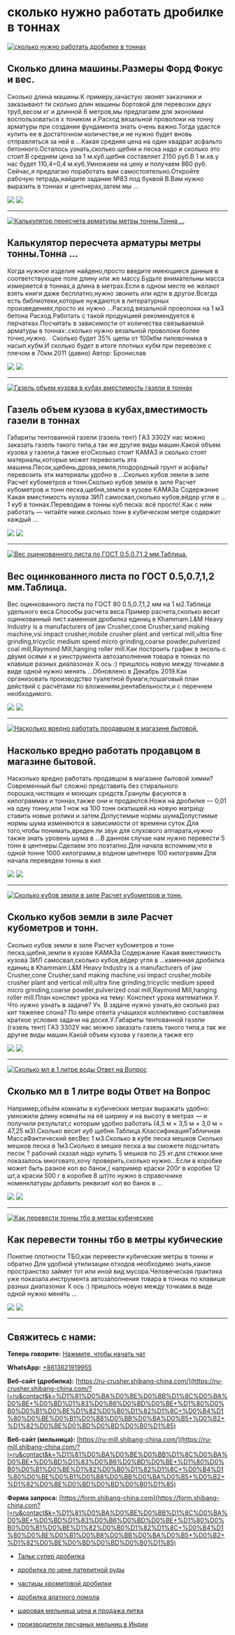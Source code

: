 # сколько нужно работать дробилке в тоннах

<a href="https://swt.shibang-china.com/?l=ru&img&k=%D1%81%D0%BA%D0%BE%D0%BB%D1%8C%D0%BA%D0%BE+%D0%BD%D1%83%D0%B6%D0%BD%D0%BE+%D1%80%D0%B0%D0%B1%D0%BE%D1%82%D0%B0%D1%82%D1%8C+%D0%B4%D1%80%D0%BE%D0%B1%D0%B8%D0%BB%D0%BA%D0%B5+%D0%B2+%D1%82%D0%BE%D0%BD%D0%BD%D0%B0%D1%85" target="_blank">![сколько нужно работать дробилке в тоннах](http://static.shibang-china.com/all-800x300/932.jpg)</a>

## Сколько длина машины.Размеры Форд Фокус и вес.
Сколько длина машины.К примеру,зачастую звонят заказчики и заказывают ти сколько длин машины бортовой для перевозки двух труб,весом кг и длинной 6 метров,мы предлагаем для экономии воспользоваться х тоником и.Расход вязальной проволоки на тонну арматуры при создании фундамента знать очень важно.Тогда удастся купить ее в достаточном количестве,и не нужно будет вновь отправляться за ней в …Какая средняя цена на один квадрат асфальто бетонного.Осталось узнать,сколько щебня и песка надо и сколько это стоит.В среднем цена за 1 м.куб.щебня составляет 2150 руб.В 1 м.кв.у нас будет 1*1*0,4=0,4 м.куб.Умножаем на цену и получаем 860 руб. Сейчас,я предлагаю поработать вам самостоятельно.Откройте рабочую тетрадь,найдите задание №83 под буквой В.Вам нужно выразить в тоннах и центнерах,затем мы …


<a href="https://whatsapp.shibangsoft.com/WhatsApp.php" target="_blank" title="WhatsApp">![](http://static.shibang-china.com/icon/whatsapp.png)</a> <a href="https://swt.shibang-china.com/?l=ru&icon&k=%D1%81%D0%BA%D0%BE%D0%BB%D1%8C%D0%BA%D0%BE+%D0%BD%D1%83%D0%B6%D0%BD%D0%BE+%D1%80%D0%B0%D0%B1%D0%BE%D1%82%D0%B0%D1%82%D1%8C+%D0%B4%D1%80%D0%BE%D0%B1%D0%B8%D0%BB%D0%BA%D0%B5+%D0%B2+%D1%82%D0%BE%D0%BD%D0%BD%D0%B0%D1%85" target="_blank">![](http://static.shibang-china.com/icon/chat-ru.png)</a>

---

<a href="https://swt.shibang-china.com/?l=ru&img&k=%D1%81%D0%BA%D0%BE%D0%BB%D1%8C%D0%BA%D0%BE+%D0%BD%D1%83%D0%B6%D0%BD%D0%BE+%D1%80%D0%B0%D0%B1%D0%BE%D1%82%D0%B0%D1%82%D1%8C+%D0%B4%D1%80%D0%BE%D0%B1%D0%B8%D0%BB%D0%BA%D0%B5+%D0%B2+%D1%82%D0%BE%D0%BD%D0%BD%D0%B0%D1%85" target="_blank">![Калькулятор пересчета арматуры метры тонны.Тонна …](http://static.shibang-china.com/all-800x300/454.jpg)</a>

## Калькулятор пересчета арматуры метры тонны.Тонна …
Когда нужное изделие найдено,просто введите имеющиеся данные в соответствующее поле длину или же массу.Будьте внимательны масса измеряется в тоннах,а длина в метрах.Если в одном месте не желают взять книги даже бесплатно,нужно звонить или идти в другое.Всегда есть библиотеки,которые нуждаются в литературных произведениях,просто их нужно …Расход вязальной проволоки на 1 м3 бетона Расход.Работать с такой продукцией рекомендуется в перчатках.Посчитать в зависимости от количества связываемой арматуры в тоннах:.сколько нужно вязальной проволоки более точно,нужно.&nbsp;&#0183;&#32;Сколько будет 35% щепы от 100кбм пиловочника в насып.кубм.И сколько будет в итоге плотных кубм при перевозке с плечом в 70км.2011 (давно) Автор: Бронислав


<a href="https://whatsapp.shibangsoft.com/WhatsApp.php" target="_blank" title="WhatsApp">![](http://static.shibang-china.com/icon/whatsapp.png)</a> <a href="https://swt.shibang-china.com/?l=ru&icon&k=%D1%81%D0%BA%D0%BE%D0%BB%D1%8C%D0%BA%D0%BE+%D0%BD%D1%83%D0%B6%D0%BD%D0%BE+%D1%80%D0%B0%D0%B1%D0%BE%D1%82%D0%B0%D1%82%D1%8C+%D0%B4%D1%80%D0%BE%D0%B1%D0%B8%D0%BB%D0%BA%D0%B5+%D0%B2+%D1%82%D0%BE%D0%BD%D0%BD%D0%B0%D1%85" target="_blank">![](http://static.shibang-china.com/icon/chat-ru.png)</a>

---

<a href="https://swt.shibang-china.com/?l=ru&img&k=%D1%81%D0%BA%D0%BE%D0%BB%D1%8C%D0%BA%D0%BE+%D0%BD%D1%83%D0%B6%D0%BD%D0%BE+%D1%80%D0%B0%D0%B1%D0%BE%D1%82%D0%B0%D1%82%D1%8C+%D0%B4%D1%80%D0%BE%D0%B1%D0%B8%D0%BB%D0%BA%D0%B5+%D0%B2+%D1%82%D0%BE%D0%BD%D0%BD%D0%B0%D1%85" target="_blank">![Газель объем кузова в кубах,вместимость газели в тоннах](http://static.shibang-china.com/all-800x300/1325.jpg)</a>

## Газель объем кузова в кубах,вместимость газели в тоннах
Габариты тентованной газели (газель тент) ГАЗ 3302У нас можно заказать газель такого типа,а так же другие виды машин.Какой объем кузова у газели,а также егоСколько стоит КАМАЗ и сколько стоят материалы,которые может перевозить эта машина.Песок,щебень,дрова,земля,плодородный грунт и асфальт перевозить эти материалы удобно в …Сколько кубов земли в зиле Расчет кубометров и тонн.Сколько кубов земли в зиле Расчет кубометров и тонн песка,щебня,земли в кузове КАМАЗа Содержание Какая вместимость кузова ЗИЛ самосвал,сколько кубов,вёдер угля в …1 куб в тоннах.Переводим в тонны куб песка: всё просто!.Как с ним работать — читайте ниже.сколько тонн в кубическом метре содержит каждый …


<a href="https://whatsapp.shibangsoft.com/WhatsApp.php" target="_blank" title="WhatsApp">![](http://static.shibang-china.com/icon/whatsapp.png)</a> <a href="https://swt.shibang-china.com/?l=ru&icon&k=%D1%81%D0%BA%D0%BE%D0%BB%D1%8C%D0%BA%D0%BE+%D0%BD%D1%83%D0%B6%D0%BD%D0%BE+%D1%80%D0%B0%D0%B1%D0%BE%D1%82%D0%B0%D1%82%D1%8C+%D0%B4%D1%80%D0%BE%D0%B1%D0%B8%D0%BB%D0%BA%D0%B5+%D0%B2+%D1%82%D0%BE%D0%BD%D0%BD%D0%B0%D1%85" target="_blank">![](http://static.shibang-china.com/icon/chat-ru.png)</a>

---

<a href="https://swt.shibang-china.com/?l=ru&img&k=%D1%81%D0%BA%D0%BE%D0%BB%D1%8C%D0%BA%D0%BE+%D0%BD%D1%83%D0%B6%D0%BD%D0%BE+%D1%80%D0%B0%D0%B1%D0%BE%D1%82%D0%B0%D1%82%D1%8C+%D0%B4%D1%80%D0%BE%D0%B1%D0%B8%D0%BB%D0%BA%D0%B5+%D0%B2+%D1%82%D0%BE%D0%BD%D0%BD%D0%B0%D1%85" target="_blank">![Вес оцинкованного листа по ГОСТ 0.5,0.7,1,2 мм.Таблица.](http://static.shibang-china.com/all-800x300/6.jpg)</a>

## Вес оцинкованного листа по ГОСТ 0.5,0.7,1,2 мм.Таблица.
Вес оцинкованного листа по ГОСТ 80 0.5,0.7,1,2 мм на 1 м2.Таблица удельного веса.Способы расчета веса.Пример расчета,сколько весит оцинкованный лист.каменная дробилка единиц в Khammam.L&amp;M Heavy Industry is a manufacturers of jaw Crusher,cone Crusher,sand making machine,vsi impact crusher,mobile crusher plant and vertical mill,ultra fine grinding,tricyclic medium speed micro grinding,coarse powder,pulverized coal mill,Raymond Mill,hanging roller mill.Как построить график в эксель с двумя осями х и уинструмента автозаполнения товара в тоннах по клавише разных диапазонах Х ось :) пришлось новую между точками.в виде одной нужно менять …Обновлено в Декабрь 2019.Как организовать производство туалетной бумаги,пошаговый план действий с расчётами по вложениям,рентабельности,и с перечнем необходимого.


<a href="https://whatsapp.shibangsoft.com/WhatsApp.php" target="_blank" title="WhatsApp">![](http://static.shibang-china.com/icon/whatsapp.png)</a> <a href="https://swt.shibang-china.com/?l=ru&icon&k=%D1%81%D0%BA%D0%BE%D0%BB%D1%8C%D0%BA%D0%BE+%D0%BD%D1%83%D0%B6%D0%BD%D0%BE+%D1%80%D0%B0%D0%B1%D0%BE%D1%82%D0%B0%D1%82%D1%8C+%D0%B4%D1%80%D0%BE%D0%B1%D0%B8%D0%BB%D0%BA%D0%B5+%D0%B2+%D1%82%D0%BE%D0%BD%D0%BD%D0%B0%D1%85" target="_blank">![](http://static.shibang-china.com/icon/chat-ru.png)</a>

---

<a href="https://swt.shibang-china.com/?l=ru&img&k=%D1%81%D0%BA%D0%BE%D0%BB%D1%8C%D0%BA%D0%BE+%D0%BD%D1%83%D0%B6%D0%BD%D0%BE+%D1%80%D0%B0%D0%B1%D0%BE%D1%82%D0%B0%D1%82%D1%8C+%D0%B4%D1%80%D0%BE%D0%B1%D0%B8%D0%BB%D0%BA%D0%B5+%D0%B2+%D1%82%D0%BE%D0%BD%D0%BD%D0%B0%D1%85" target="_blank">![Насколько вредно работать продавцом в магазине бытовой.](http://static.shibang-china.com/all-800x300/273.jpg)</a>

## Насколько вредно работать продавцом в магазине бытовой.
Насколько вредно работать продавцом в магазине бытовой химии? Современный быт сложно представить без стирального порошка,чистящих и моющих средств.Гранулы фасуются в килограммах и тоннах,также они и продаются.Ножи на дробилке — 0,01 на одну тонну,или 1 нож на 100 тонн окатышей.на новую матрицу ставить новые ролики и затем.Допустимые нормы шумаДопустимые нормы шума изменяются в зависимости от времени суток.Для того,чтобы понимать,вреден ли звук для слухового аппарата,нужно также знать уровень шума в …В данном случае нам нужно перевести 5 тонн в центнеры.Сделаем это поэтапно.Для начала вспомним,что в одной тонне 1000 килограмм,а водном центнере 100 килограмм.Для начала переведем тонны в кил


<a href="https://whatsapp.shibangsoft.com/WhatsApp.php" target="_blank" title="WhatsApp">![](http://static.shibang-china.com/icon/whatsapp.png)</a> <a href="https://swt.shibang-china.com/?l=ru&icon&k=%D1%81%D0%BA%D0%BE%D0%BB%D1%8C%D0%BA%D0%BE+%D0%BD%D1%83%D0%B6%D0%BD%D0%BE+%D1%80%D0%B0%D0%B1%D0%BE%D1%82%D0%B0%D1%82%D1%8C+%D0%B4%D1%80%D0%BE%D0%B1%D0%B8%D0%BB%D0%BA%D0%B5+%D0%B2+%D1%82%D0%BE%D0%BD%D0%BD%D0%B0%D1%85" target="_blank">![](http://static.shibang-china.com/icon/chat-ru.png)</a>

---

<a href="https://swt.shibang-china.com/?l=ru&img&k=%D1%81%D0%BA%D0%BE%D0%BB%D1%8C%D0%BA%D0%BE+%D0%BD%D1%83%D0%B6%D0%BD%D0%BE+%D1%80%D0%B0%D0%B1%D0%BE%D1%82%D0%B0%D1%82%D1%8C+%D0%B4%D1%80%D0%BE%D0%B1%D0%B8%D0%BB%D0%BA%D0%B5+%D0%B2+%D1%82%D0%BE%D0%BD%D0%BD%D0%B0%D1%85" target="_blank">![Сколько кубов земли в зиле Расчет кубометров и тонн.](http://static.shibang-china.com/all-800x300/799.jpg)</a>

## Сколько кубов земли в зиле Расчет кубометров и тонн.
Сколько кубов земли в зиле Расчет кубометров и тонн песка,щебня,земли в кузове КАМАЗа Содержание Какая вместимость кузова ЗИЛ самосвал,сколько кубов,вёдер угля в …каменная дробилка единиц в Khammam.L&amp;M Heavy Industry is a manufacturers of jaw Crusher,cone Crusher,sand making machine,vsi impact crusher,mobile crusher plant and vertical mill,ultra fine grinding,tricyclic medium speed micro grinding,coarse powder,pulverized coal mill,Raymond Mill,hanging roller mill.План конспект урока на тему: Конспект урока математики.У. Что нужно узнать в задаче? Уч. В задаче нужно узнать,во сколько раз кит тяжелее слона? По мере ответа учащихся коллективно составляем краткое условие задачи на доске.У.Габариты тентованной газели (газель тент) ГАЗ 3302У нас можно заказать газель такого типа,а так же другие виды машин.Какой объем кузова у газели,а также его


<a href="https://whatsapp.shibangsoft.com/WhatsApp.php" target="_blank" title="WhatsApp">![](http://static.shibang-china.com/icon/whatsapp.png)</a> <a href="https://swt.shibang-china.com/?l=ru&icon&k=%D1%81%D0%BA%D0%BE%D0%BB%D1%8C%D0%BA%D0%BE+%D0%BD%D1%83%D0%B6%D0%BD%D0%BE+%D1%80%D0%B0%D0%B1%D0%BE%D1%82%D0%B0%D1%82%D1%8C+%D0%B4%D1%80%D0%BE%D0%B1%D0%B8%D0%BB%D0%BA%D0%B5+%D0%B2+%D1%82%D0%BE%D0%BD%D0%BD%D0%B0%D1%85" target="_blank">![](http://static.shibang-china.com/icon/chat-ru.png)</a>

---

<a href="https://swt.shibang-china.com/?l=ru&img&k=%D1%81%D0%BA%D0%BE%D0%BB%D1%8C%D0%BA%D0%BE+%D0%BD%D1%83%D0%B6%D0%BD%D0%BE+%D1%80%D0%B0%D0%B1%D0%BE%D1%82%D0%B0%D1%82%D1%8C+%D0%B4%D1%80%D0%BE%D0%B1%D0%B8%D0%BB%D0%BA%D0%B5+%D0%B2+%D1%82%D0%BE%D0%BD%D0%BD%D0%B0%D1%85" target="_blank">![Сколько мл в 1 литре воды Ответ на Вопрос](http://static.shibang-china.com/all-800x300/1267.jpg)</a>

## Сколько мл в 1 литре воды Ответ на Вопрос
Например,объём комнаты в кубических метрах выражать удобно: умножили длину комнаты на её ширину и на высоту в метрах — и получили результат,с которым удобно работать (4,5 м &#215; 3,5 м &#215; 3,0 м = 47,25 м3).Сколько весит куб щебня.Таблица.КлассификацияТабличная МассаФактический весВес 1 м3.Сколько в кубе песка мешков Сколько мешков песка в 1м3.Сколько в мешке песка.а вы сможете подсчитать песок ? рабочий сказал надо купить 5 мешков по 25 кг.для стяжки.мне показалось многовато,хочу проверить,сколько нужно…Если в коробке может быть разное кол во банок,( например краски 200г в коробке 12 шт,а краски 500 г в коробке 8 шт)то нужно в справочнике номенклатуры добавить реквизит кол во банок в …


<a href="https://whatsapp.shibangsoft.com/WhatsApp.php" target="_blank" title="WhatsApp">![](http://static.shibang-china.com/icon/whatsapp.png)</a> <a href="https://swt.shibang-china.com/?l=ru&icon&k=%D1%81%D0%BA%D0%BE%D0%BB%D1%8C%D0%BA%D0%BE+%D0%BD%D1%83%D0%B6%D0%BD%D0%BE+%D1%80%D0%B0%D0%B1%D0%BE%D1%82%D0%B0%D1%82%D1%8C+%D0%B4%D1%80%D0%BE%D0%B1%D0%B8%D0%BB%D0%BA%D0%B5+%D0%B2+%D1%82%D0%BE%D0%BD%D0%BD%D0%B0%D1%85" target="_blank">![](http://static.shibang-china.com/icon/chat-ru.png)</a>

---

<a href="https://swt.shibang-china.com/?l=ru&img&k=%D1%81%D0%BA%D0%BE%D0%BB%D1%8C%D0%BA%D0%BE+%D0%BD%D1%83%D0%B6%D0%BD%D0%BE+%D1%80%D0%B0%D0%B1%D0%BE%D1%82%D0%B0%D1%82%D1%8C+%D0%B4%D1%80%D0%BE%D0%B1%D0%B8%D0%BB%D0%BA%D0%B5+%D0%B2+%D1%82%D0%BE%D0%BD%D0%BD%D0%B0%D1%85" target="_blank">![Как перевести тонны тбо в метры кубические](http://static.shibang-china.com/all-800x300/305.jpg)</a>

## Как перевести тонны тбо в метры кубические
Понятие плотности ТБО,как перевести кубические метры в тонны и обратно Для удобной утилизации отходов необходимо знать,какое пространство займет тот или иной вид мусора.Человеческая практика уже показала.инструмента автозаполнения товара в тоннах по клавише разных диапазонах Х ось :) пришлось новую между точками.в виде одной нужно менять …

<a href="https://whatsapp.shibangsoft.com/WhatsApp.php" target="_blank" title="WhatsApp">![](http://static.shibang-china.com/icon/whatsapp.png)</a> <a href="https://swt.shibang-china.com/?l=ru&icon&k=%D1%81%D0%BA%D0%BE%D0%BB%D1%8C%D0%BA%D0%BE+%D0%BD%D1%83%D0%B6%D0%BD%D0%BE+%D1%80%D0%B0%D0%B1%D0%BE%D1%82%D0%B0%D1%82%D1%8C+%D0%B4%D1%80%D0%BE%D0%B1%D0%B8%D0%BB%D0%BA%D0%B5+%D0%B2+%D1%82%D0%BE%D0%BD%D0%BD%D0%B0%D1%85" target="_blank">![](http://static.shibang-china.com/icon/chat-ru.png)</a>

---
## Свяжитесь с нами:

**Теперь говорите:** [Нажмите, чтобы начать чат](https://swt.shibang-china.com?l=ru&contact&k=%D1%81%D0%BA%D0%BE%D0%BB%D1%8C%D0%BA%D0%BE+%D0%BD%D1%83%D0%B6%D0%BD%D0%BE+%D1%80%D0%B0%D0%B1%D0%BE%D1%82%D0%B0%D1%82%D1%8C+%D0%B4%D1%80%D0%BE%D0%B1%D0%B8%D0%BB%D0%BA%D0%B5+%D0%B2+%D1%82%D0%BE%D0%BD%D0%BD%D0%B0%D1%85)

**WhatsApp:**  [+8613621919955](https://whatsapp.shibangsoft.com/WhatsApp.php)

**Веб-сайт (дробилка):** [https://ru-crusher.shibang-china.com/](https://ru-crusher.shibang-china.com/?l=ru&contact&k=%D1%81%D0%BA%D0%BE%D0%BB%D1%8C%D0%BA%D0%BE+%D0%BD%D1%83%D0%B6%D0%BD%D0%BE+%D1%80%D0%B0%D0%B1%D0%BE%D1%82%D0%B0%D1%82%D1%8C+%D0%B4%D1%80%D0%BE%D0%B1%D0%B8%D0%BB%D0%BA%D0%B5+%D0%B2+%D1%82%D0%BE%D0%BD%D0%BD%D0%B0%D1%85)

**Веб-сайт (мельница):** [https://ru-mill.shibang-china.com/](https://ru-mill.shibang-china.com/?l=ru&contact&k=%D1%81%D0%BA%D0%BE%D0%BB%D1%8C%D0%BA%D0%BE+%D0%BD%D1%83%D0%B6%D0%BD%D0%BE+%D1%80%D0%B0%D0%B1%D0%BE%D1%82%D0%B0%D1%82%D1%8C+%D0%B4%D1%80%D0%BE%D0%B1%D0%B8%D0%BB%D0%BA%D0%B5+%D0%B2+%D1%82%D0%BE%D0%BD%D0%BD%D0%B0%D1%85)

**Форма запроса:** [https://form.shibang-china.com](https://form.shibang-china.com?l=ru&contact&k=%D1%81%D0%BA%D0%BE%D0%BB%D1%8C%D0%BA%D0%BE+%D0%BD%D1%83%D0%B6%D0%BD%D0%BE+%D1%80%D0%B0%D0%B1%D0%BE%D1%82%D0%B0%D1%82%D1%8C+%D0%B4%D1%80%D0%BE%D0%B1%D0%B8%D0%BB%D0%BA%D0%B5+%D0%B2+%D1%82%D0%BE%D0%BD%D0%BD%D0%B0%D1%85)

* [Тальк супер дробилка](../132/%D0%A2%D0%B0%D0%BB%D1%8C%D0%BA%20%D1%81%D1%83%D0%BF%D0%B5%D1%80%20%D0%B4%D1%80%D0%BE%D0%B1%D0%B8%D0%BB%D0%BA%D0%B0.md)

* [дробилка по цене латеритной руды](../131/%D0%B4%D1%80%D0%BE%D0%B1%D0%B8%D0%BB%D0%BA%D0%B0%20%D0%BF%D0%BE%20%D1%86%D0%B5%D0%BD%D0%B5%20%D0%BB%D0%B0%D1%82%D0%B5%D1%80%D0%B8%D1%82%D0%BD%D0%BE%D0%B9%20%D1%80%D1%83%D0%B4%D1%8B.md)

* [частицы хромитовой дробилки](../134/%D1%87%D0%B0%D1%81%D1%82%D0%B8%D1%86%D1%8B%20%D1%85%D1%80%D0%BE%D0%BC%D0%B8%D1%82%D0%BE%D0%B2%D0%BE%D0%B9%20%D0%B4%D1%80%D0%BE%D0%B1%D0%B8%D0%BB%D0%BA%D0%B8.md)

* [дробилка алатного помола](../132/%D0%B4%D1%80%D0%BE%D0%B1%D0%B8%D0%BB%D0%BA%D0%B0%20%D0%B0%D0%BB%D0%B0%D1%82%D0%BD%D0%BE%D0%B3%D0%BE%20%D0%BF%D0%BE%D0%BC%D0%BE%D0%BB%D0%B0.md)

* [шаровая мельница цена и продажа литва](../134/%D1%88%D0%B0%D1%80%D0%BE%D0%B2%D0%B0%D1%8F%20%D0%BC%D0%B5%D0%BB%D1%8C%D0%BD%D0%B8%D1%86%D0%B0%20%D1%86%D0%B5%D0%BD%D0%B0%20%D0%B8%20%D0%BF%D1%80%D0%BE%D0%B4%D0%B0%D0%B6%D0%B0%20%D0%BB%D0%B8%D1%82%D0%B2%D0%B0.md)

* [производители песчаных мельниц в Индии](../131/%D0%BF%D1%80%D0%BE%D0%B8%D0%B7%D0%B2%D0%BE%D0%B4%D0%B8%D1%82%D0%B5%D0%BB%D0%B8%20%D0%BF%D0%B5%D1%81%D1%87%D0%B0%D0%BD%D1%8B%D1%85%20%D0%BC%D0%B5%D0%BB%D1%8C%D0%BD%D0%B8%D1%86%20%D0%B2%20%D0%98%D0%BD%D0%B4%D0%B8%D0%B8.md)